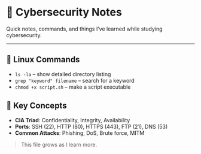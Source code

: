# 📓 Cybersecurity Notes

Quick notes, commands, and things I’ve learned while studying cybersecurity.

---

## 🔧 Linux Commands
- `ls -la` – show detailed directory listing
- `grep "keyword" filename` – search for a keyword
- `chmod +x script.sh` – make a script executable

## 🧠 Key Concepts
- **CIA Triad**: Confidentiality, Integrity, Availability
- **Ports**: SSH (22), HTTP (80), HTTPS (443), FTP (21), DNS (53)
- **Common Attacks**: Phishing, DoS, Brute force, MITM

> This file grows as I learn more.

